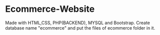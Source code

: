 # Ecommerce-Website

Made with HTML,CSS, PHP(BACKEND), MYSQL and Bootstrap.
Create database name "ecommerce" and put the files of ecommerce folder in it.
